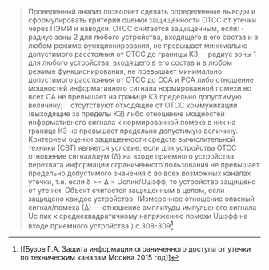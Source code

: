 >Проведенный анализ позволяет сделать определенные выводы и сформулировать критерии оценки защищенности ОТСС от утечки через ПЭМИ и наводки. ОТСС считается защищенным, если:
·  радиус зоны 2 для любого устройства, входящего в его состав и в любом режиме функционирования, не превышает минимально допустимого расстояния от ОТСС до границы КЗ;
·  радиус зоны 1 для любого устройства, входящего в его состав и в любом режиме функционирования, не превышает минимально допустимого расстояния от ОТСС до ССА и РСА либо отношение мощностей информативного сигнала нормированной помехи во всех СА не превышает на границе КЗ предельно допустимую величину;
·  отсутствуют отходящие от ОТСС коммуникации (выходящие за пределы КЗ) либо отношение мощностей информативного сигнала к нормированной помехе в них на границе КЗ не превышает предельно допустимую величину.
Критерием оценки защищенности средств вычислительной техники (СВТ) является условие: если для устройства ОТСС отношение сигнал/шум (∆) на входе приемного устройства перехвата информации ограниченного пользования не превышает предельно допустимого значения δ во всех возможных каналах утечки, т.е. если δ >= ∆ = Uспик/Uшэфф, то устройство защищено от утечки. Объект считается защищенным в целом, если защищено каждое устройство. (Измеренное отношение опасный сигнал/помеха (∆) — отношение амплитуды импульсного сигнала Uс пик к среднеквадратичному напряжению помехи Uшэфф на входе приемного устройства.)
c.308-309[^1] 


[^1]:[[Бузов Г.А. Защита информации ограниченного доступа от утечки по техническим каналам Москва 2015 год]]

